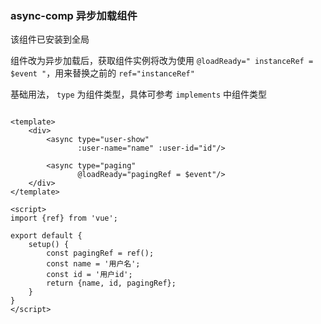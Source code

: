 ### async-comp 异步加载组件

该组件已安装到全局

组件改为异步加载后，获取组件实例将改为使用 `@loadReady=" instanceRef = $event "`，用来替换之前的 `ref="instanceRef"`

基础用法， `type` 为组件类型，具体可参考 `implements` 中组件类型

```vue

<template>
    <div>
        <async type="user-show"
               :user-name="name" :user-id="id"/>

        <async type="paging"
               @loadReady="pagingRef = $event"/>
    </div>
</template>

<script>
import {ref} from 'vue';

export default {
    setup() {
        const pagingRef = ref();
        const name = '用户名';
        const id = '用户id';
        return {name, id, pagingRef};
    }
}
</script>
```
